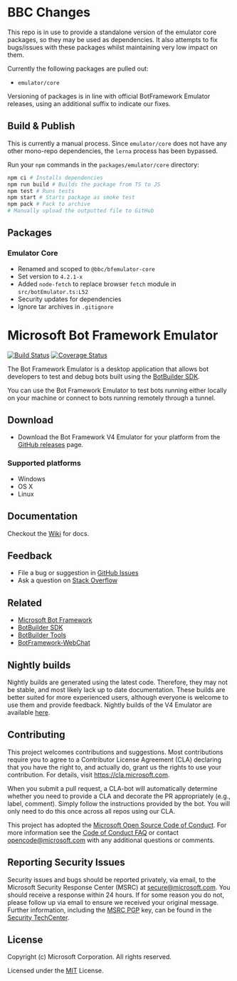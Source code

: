 # BBC Changes

This repo is in use to provide a standalone version of the emulator core packages, so they may be used as dependencies. It also attempts to fix bugs/issues with these packages whilst maintaining very low impact on them.

Currently the following packages are pulled out:

- `emulator/core`

Versioning of packages is in line with official BotFramework Emulator releases, using an additional suffix to indicate our fixes.

## Build & Publish

This is currently a manual process. Since `emulator/core` does not have any other mono-repo dependencies, the `lerna` process has been bypassed.

Run your `npm` commands in the `packages/emulator/core` directory:

```bash
npm ci # Installs dependencies
npm run build # Builds the package from TS to JS
npm test # Runs tests
npm start # Starts package as smoke test
npm pack # Pack to archive
# Manually upload the outputted file to GitHub
```

## Packages

### Emulator Core

- Renamed and scoped to `@bbc/bfemulator-core`
- Set version to `4.2.1-x`
- Added `node-fetch` to replace browser `fetch` module in `src/botEmulator.ts:L52`
- Security updates for dependencies
- Ignore tar archives in `.gitignore`

# Microsoft Bot Framework Emulator

[![Build Status](https://travis-ci.org/Microsoft/BotFramework-Emulator.svg?branch=master)](https://travis-ci.org/Microsoft/BotFramework-Emulator) [![Coverage Status](https://coveralls.io/repos/github/Microsoft/BotFramework-Emulator/badge.svg?branch=master)](https://coveralls.io/github/Microsoft/BotFramework-Emulator?branch=master)

The Bot Framework Emulator is a desktop application that allows bot developers to test and debug bots built using the [BotBuilder SDK](https://github.com/microsoft/botbuilder).

You can use the Bot Framework Emulator to test bots running either locally on your machine or connect to bots running remotely through a tunnel.

## Download

- Download the Bot Framework V4 Emulator for your platform from the [GitHub releases](https://github.com/Microsoft/BotFramework-Emulator/releases/tag/v4.1.0) page.

### Supported platforms

- Windows
- OS X
- Linux

## Documentation

Checkout the [Wiki](https://github.com/Microsoft/BotFramework-Emulator/wiki) for docs.

## Feedback

- File a bug or suggestion in [GitHub Issues](https://github.com/Microsoft/BotFramework-Emulator/blob/v4/CONTRIBUTING.md#submitting-issues)
- Ask a question on [Stack Overflow](https://stackoverflow.com/questions/tagged/botframework)

## Related

- [Microsoft Bot Framework](https://botframework.com)
- [BotBuilder SDK](https://github.com/Microsoft/BotBuilder)
- [BotBuilder Tools](https://github.com/Microsoft/BotBuilder-Tools)
- [BotFramework-WebChat](https://github.com/Microsoft/BotFramework-WebChat)

## Nightly builds

Nightly builds are generated using the latest code. Therefore, they may not be stable, and most likely lack up to date documentation. These builds are better suited for more experienced users, although everyone is welcome to use them and provide feedback. Nightly builds of the V4 Emulator are available [here](https://github.com/Microsoft/botframework-emulator-nightlies/releases).

## Contributing

This project welcomes contributions and suggestions. Most contributions require you to agree to a
Contributor License Agreement (CLA) declaring that you have the right to, and actually do, grant us
the rights to use your contribution. For details, visit https://cla.microsoft.com.

When you submit a pull request, a CLA-bot will automatically determine whether you need to provide
a CLA and decorate the PR appropriately (e.g., label, comment). Simply follow the instructions
provided by the bot. You will only need to do this once across all repos using our CLA.

This project has adopted the [Microsoft Open Source Code of Conduct](https://opensource.microsoft.com/codeofconduct/).
For more information see the [Code of Conduct FAQ](https://opensource.microsoft.com/codeofconduct/faq/) or
contact [opencode@microsoft.com](mailto:opencode@microsoft.com) with any additional questions or comments.

## Reporting Security Issues

Security issues and bugs should be reported privately, via email, to the Microsoft Security Response Center (MSRC) at [secure@microsoft.com](mailto:secure@microsoft.com). You should receive a response within 24 hours. If for some reason you do not, please follow up via email to ensure we received your original message. Further information, including the [MSRC PGP](https://technet.microsoft.com/en-us/security/dn606155) key, can be found in the [Security TechCenter](https://technet.microsoft.com/en-us/security/default).

## License

Copyright (c) Microsoft Corporation. All rights reserved.

Licensed under the [MIT](LICENSE) License.
